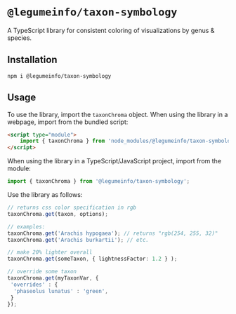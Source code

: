 # `@legumeinfo/taxon-symbology`

A TypeScript library for consistent coloring of visualizations by genus &amp; species.

## Installation

```console
npm i @legumeinfo/taxon-symbology
```

## Usage

To use the library, import the `taxonChroma` object.
When using the library in a webpage, import from the bundled script:
```html
<script type="module">
    import { taxonChroma } from 'node_modules/@legumeinfo/taxon-symbology/dist/taxon-symbology.min.js';
</script>
```
When using the library in a TypeScript/JavaScript project, import from the module:
```typescript
import { taxonChroma } from '@legumeinfo/taxon-symbology';
```

Use the library as follows:
```typescript
// returns css color specification in rgb
taxonChroma.get(taxon, options);

// examples:
taxonChroma.get('Arachis hypogaea'); // returns "rgb(254, 255, 32)"
taxonChroma.get('Arachis burkartii'); // etc.

// make 20% lighter overall
taxonChroma.get(someTaxon, { lightnessFactor: 1.2 } );

// override some taxon
taxonChroma.get(myTaxonVar, {
 'overrides' : {
  'phaseolus lunatus' : 'green',
 }
});
```
